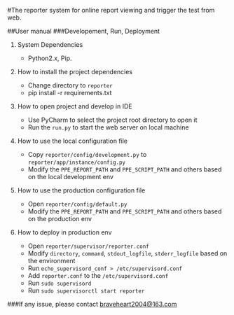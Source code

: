 #The reporter system for online report viewing and trigger the test from web.

##User manual
###Developement, Run, Deployment
1. System Dependencies
    - Python2.x, Pip.
    
2. How to install the project dependencies
    - Change directory to `reporter`
    - pip install -r requirements.txt
    
3. How to open project and develop in IDE
    - Use PyCharm to select the project root directory to open it
    - Run the `run.py` to start the web server on local machine
    
4. How to use the local configuration file
    - Copy `reporter/config/development.py` to `reporter/app/instance/config.py`
    - Modify the `PPE_REPORT_PATH` and `PPE_SCRIPT_PATH` and others based on the local development env
    
5. How to use the production configuration file
    - Open `reporter/config/default.py`
    - Modify the `PPE_REPORT_PATH` and `PPE_SCRIPT_PATH` and others based on the production env
    
6. How to deploy in production env
    - Open `reporter/supervisor/reporter.conf`
    - Modify `directory`, `command`, `stdout_logfile`, `stderr_logfile` based on the environment
    - Run `echo_supervisord_conf > /etc/supervisord.conf`
    - Add `reporter.conf` to the `/etc/supervisord.conf`
    - Run `sudo supervisord`
    - Run `sudo supervisorctl start reporter`
    
###If any issue, please contact braveheart2004@163.com